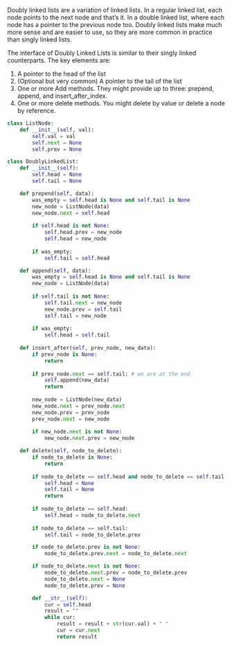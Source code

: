 Doubly linked lists are a variation of linked lists. In a regular linked list, each node points to the next node and that’s it. In a double linked list, where each node has a pointer to the previous node too. Doubly linked lists make much more sense and are easier to use, so they are more common in practice than singly linked lists.

The interface of Doubly Linked Lists is similar to their singly linked counterparts. The key elements are:
1. A pointer to the head of the list
2. (Optional but very common) A pointer to the tail of the list
3. One or more Add methods. They might provide up to three: prepend, append, and insert_after_index.
4. One or more delete methods. You might delete by value or delete a node by reference.

```python
class ListNode:
    def __init__(self, val):
        self.val = val
        self.next = None
        self.prev = None

class DoublyLinkedList:
    def __init__(self):
        self.head = None
        self.tail = None

    def prepend(self, data):
        was_empty = self.head is None and self.tail is None
        new_node = ListNode(data)
        new_node.next = self.head
        
        if self.head is not None:
            self.head.prev = new_node
            self.head = new_node
        
        if was_empty:
            self.tail = self.head

    def append(self, data):
        was_empty = self.head is None and self.tail is None
        new_node = ListNode(data)
        
        if self.tail is not None:
            self.tail.next = new_node
            new_node.prev = self.tail
            self.tail = new_node
        
        if was_empty:
            self.head = self.tail
    
    def insert_after(self, prev_node, new_data):
        if prev_node is None:
            return
        
        if prev_node.next == self.tail: # we are at the end
            self.append(new_data)
            return
        
        new_node = ListNode(new_data)
        new_node.next = prev_node.next
        new_node.prev = prev_node
        prev_node.next = new_node
        
        if new_node.next is not None:
            new_node.next.prev = new_node

    def delete(self, node_to_delete):
        if node_to_delete is None:
            return
        
        if node_to_delete == self.head and node_to_delete == self.tail:
            self.head = None
            self.tail = None
            return
        
        if node_to_delete == self.head:
            self.head = node_to_delete.next
        
        if node_to_delete == self.tail:
            self.tail = node_to_delete.prev

        if node_to_delete.prev is not None:
            node_to_delete.prev.next = node_to_delete.next

        if node_to_delete.next is not None:
            node_to_delete.next.prev = node_to_delete.prev
            node_to_delete.next = None
            node_to_delete.prev = None

        def __str__(self):
            cur = self.head
            result = ""
            while cur:
                result = result + str(cur.val) + " "
                cur = cur.next
                return result
```